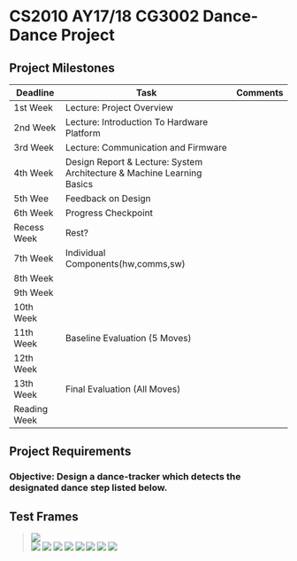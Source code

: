 # CS2010 AY17/18 CG3002 Dance-Dance Project

## Project Milestones

Deadline | Task | Comments
---|---|---
1st Week | Lecture: Project Overview |
2nd Week | Lecture: Introduction To Hardware Platform |
3rd Week | Lecture: Communication and Firmware |
4th Week | Design Report & Lecture: System Architecture & Machine Learning Basics |
5th Wee | Feedback on Design |
6th Week | Progress Checkpoint |
Recess Week | Rest? |
7th Week | Individual Components(hw,comms,sw) |
8th Week |  |
9th Week |  |
10th Week |  |
11th Week | Baseline Evaluation (5 Moves) |
12th Week | |
13th Week | Final Evaluation (All Moves) |
Reading Week |  |

## Project Requirements

### Objective: Design a dance-tracker which detects the designated dance step listed below.

## Test Frames

> ![](resources/images/frontback.gif)   
> ![](resources/images/handwave.gif)
> ![](resources/images/jumping.gif)
> ![](resources/images/jumpingjack.gif)
> ![](resources/images/squatturnclap.gif)
> ![](resources/images/steering.gif)
> ![](resources/images/turnclap.gif)
> ![](resources/images/window.gif)
> ![](resources/images/windows360.gif)
